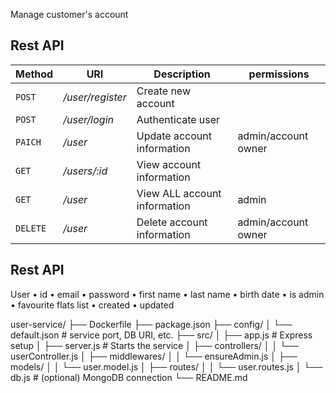 Manage customer's account

## Rest API

Method      | URI                           | Description                           |permissions         |
----------- | ----------------------------- | ------------------------------------- |--------------------|     
`POST`      | */user/register*              | Create new account                    |                    |
`POST`      | */user/login*                 | Authenticate user                     |                    |
`PAICH`     | */user*                       | Update account information            |admin/account owner |
`GET`       | */users/:id*                  | View account information              |                    |
`GET`       | */user*                       | View  ALL account information         |admin               |
`DELETE`    | */user*                       | Delete account information            |admin/account owner |

## Rest API
User
• id
• email
• password
• first name
• last name
• birth date
• is admin
• favourite flats list
• created
• updated

user-service/
├── Dockerfile
├── package.json
├── config/
│   └── default.json         # service port, DB URI, etc.
├── src/
│   ├── app.js               # Express setup
│   ├── server.js            # Starts the service
│   ├── controllers/
│   │     └── userController.js
│   ├── middlewares/
│   │     └── ensureAdmin.js
│   ├── models/
│   │     └── user.model.js
│   ├── routes/
│   │     └── user.routes.js
│   └── db.js                # (optional) MongoDB connection
└── README.md
